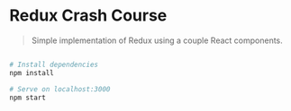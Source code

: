 # Redux Crash Course

> Simple implementation of Redux using a couple React components.

``` bash

# Install dependencies
npm install

# Serve on localhost:3000
npm start
